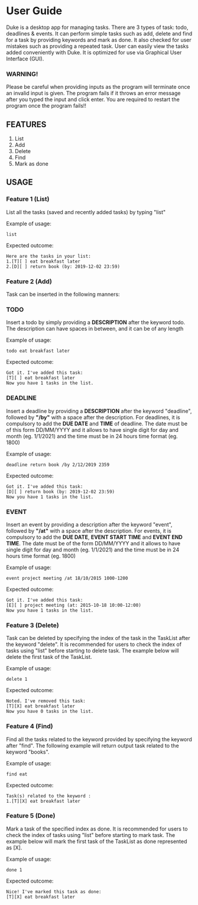 # User Guide

Duke is a desktop app for managing tasks. There are 3 types of task: todo, deadlines & events. It can perform simple
tasks such as add, delete and find for a task by providing keywords and mark as done. It also checked for user mistakes
such as providing a repeated task. User can easily view the tasks added conveniently with Duke. It is optimized for use
via Graphical User Interface (GUI).

### WARNING!

Please be careful when providing inputs as the program will terminate once an invalid input is given. The program fails
if it throws an error message after you typed the input and click enter. You are required to restart the program once the program
fails!!

## FEATURES

1. List
2. Add
3. Delete
4. Find
5. Mark as done

## USAGE

### Feature 1 (**List**)

List all the tasks (saved and recently added tasks) by typing "list"

Example of usage:

`list`

Expected outcome:

`Here are the tasks in your list:`</br>
`1.[T][ ] eat breakfast later`</br>
`2.[D][ ] return book (by: 2019-12-02 23:59)`</br>

### Feature 2 (Add)

Task can be inserted in the following manners:

### TODO

Insert a todo by simply providing a **DESCRIPTION** after the keyword todo. The description can have spaces in between,
and it can be of any length

Example of usage:

`todo eat breakfast later`

Expected outcome:

`Got it. I've added this task:`</br>
`[T][ ] eat breakfast later`</br>
`Now you have 1 tasks in the list.`</br>

### DEADLINE

Insert a deadline by providing a **DESCRIPTION** after the keyword "deadline", followed by **"/by"** with a space after
the description. For deadlines, it is compulsory to add the **DUE DATE** and **TIME** of deadline. The date must be of
this form DD/MM/YYYY and it allows to have single digit for day and month
(eg. 1/1/2021) and the time must be in 24 hours time format (eg. 1800)

Example of usage:

`deadline return book /by 2/12/2019 2359`

Expected outcome:

`Got it. I've added this task:`</br>
`[D][ ] return book (by: 2019-12-02 23:59)`</br>
`Now you have 1 tasks in the list.`</br>

### EVENT

Insert an event by providing a description after the keyword "event", followed by **"/at"** with a space after the
description. For events, it is compulsory to add the **DUE DATE**, **EVENT START TIME** and **EVENT END TIME**. The date
must be of the form DD/MM/YYYY and it allows to have single digit for day and month (eg. 1/1/2021) and the time must be
in 24 hours time format (eg. 1800)

Example of usage:

`event project meeting /at 18/10/2015 1000-1200`

Expected outcome:

`Got it. I've added this task:`</br>
`[E][ ] project meeting (at: 2015-10-18 10:00-12:00)`</br>
`Now you have 1 tasks in the list.`</br>

### Feature 3 (Delete)

Task can be deleted by specifying the index of the task in the TaskList after the keyword "delete". It is recommended
for users to check the index of tasks using "list" before starting to delete task. The example below will delete the
first task of the TaskList.

Example of usage:

`delete 1`

Expected outcome:

`Noted. I've removed this task:`</br>
`[T][X] eat breakfast later`</br>
`Now you have 0 tasks in the list.`</br>

### Feature 4 (Find)

Find all the tasks related to the keyword provided by specifying the keyword after "find". The following example will
return output task related to the keyword "books".

Example of usage:

`find eat`

Expected outcome:

`Task(s) related to the keyword :`</br>
`1.[T][X] eat breakfast later`</br>

### Feature 5 (Done)

Mark a task of the specified index as done. It is recommended for users to check the index of tasks using "list" before
starting to mark task. The example below will mark the first task of the TaskList as done represented as [X].

Example of usage:

`done 1`

Expected outcome:

`Nice! I've marked this task as done:`</br>
`[T][X] eat breakfast later`</br>